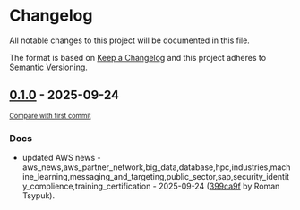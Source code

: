 # Changelog

All notable changes to this project will be documented in this file.

The format is based on [Keep a Changelog](http://keepachangelog.com/en/1.0.0/)
and this project adheres to [Semantic Versioning](http://semver.org/spec/v2.0.0.html).

<!-- insertion marker -->
## [0.1.0](https://github.com/tsypuk/aws-news/releases/tag/ver-2025-09-240.1.0) - 2025-09-24

<small>[Compare with first commit](https://github.com/tsypuk/aws-news/compare/4d5415f146da924c68d5b0c30a9ee2f113b8f87c...ver-2025-09-24)</small>

### Docs

- updated AWS news - aws_news,aws_partner_network,big_data,database,hpc,industries,machine_learning,messaging_and_targeting,public_sector,sap,security_identity_complience,training_certification - 2025-09-24 ([399ca9f](https://github.com/tsypuk/aws-news/commit/399ca9faffd4b2821b21ea81bd5b3a25e23f6001) by Roman Tsypuk).

